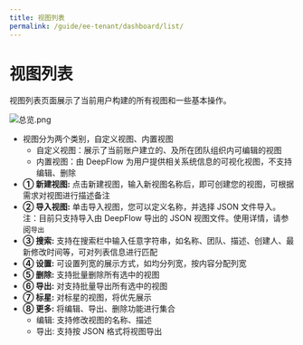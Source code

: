 ```yaml
---
title: 视图列表
permalink: /guide/ee-tenant/dashboard/list/
---
```


# 视图列表

视图列表页面展示了当前用户构建的所有视图和一些基本操作。

![总览.png](https://yunshan-guangzhou.oss-cn-beijing.aliyuncs.com/pub/pic/20240514664305b709a65.png)

- 视图分为两个类别，自定义视图、内置视图
  - 自定义视图：展示了当前账户建立的、及所在团队组织内可编辑的视图
  - 内置视图：由 DeepFlow 为用户提供相关系统信息的可视化视图，不支持编辑、删除
- **① 新建视图:** 点击新建视图，输入新视图名称后，即可创建您的视图，可根据需求对视图进行描述备注
- **② 导入视图:** 单击导入视图，您可以定义名称，并选择 JSON 文件导入。注：目前只支持导入由 DeepFlow 导出的 JSON 视图文件。使用详情，请参阅`导出`
- **③ 搜索:** 支持在搜索栏中输入任意字符串，如名称、团队、描述、创建人、最新修改时间等，可对列表信息进行匹配
- **④ 设置:** 可设置列宽的展示方式，如均分列宽，按内容分配列宽
- **⑤ 删除:** 支持批量删除所有选中的视图
- **⑥ 导出:** 对支持批量导出所有选中的视图
- **⑦ 标星:** 对标星的视图，将优先展示
- **⑧ 更多:** 将编辑、导出、删除功能进行集合
  - 编辑: 支持修改视图的名称、描述
  - 导出: 支持按 JSON 格式将视图导出
